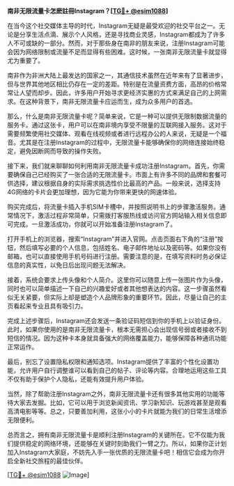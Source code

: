 **南非无限流量卡怎麽註冊Instagram？[[TG💪+ @esim1088](https://t.me/s/esim1088)]**

在当今这个社交媒体主导的时代，Instagram无疑是最受欢迎的社交平台之一。无论是分享生活点滴、展示个人风格，还是寻找商业灵感，Instagram都成为了许多人不可或缺的一部分。然而，对于那些身在南非的朋友来说，注册Instagram可能会因为网络限制或流量不足而显得有些困难。这时候，一张南非无限流量卡就显得尤为重要了。

南非作为非洲大陆上最发达的国家之一，其通信技术虽然在近年来有了显著进步，但与世界其他地区相比仍存在一定的差距。特别是在流量资费方面，高昂的价格常常让人望而却步。因此，许多用户开始寻求更经济实惠的方式来满足自己的上网需求。在这种背景下，南非无限流量卡应运而生，成为众多用户的首选。

那么，什么是南非无限流量卡呢？简单来说，它是一种可以提供无限制数据流量的服务卡。通过这张卡，用户可以在南非境内享受不限量的互联网接入服务。这对于需要频繁使用社交媒体、观看在线视频或者进行远程办公的人来说，无疑是一个福音。尤其是在注册Instagram的过程中，无限流量卡能够确保你的网络连接始终稳定，避免因断网而导致的操作失败。

接下来，我们就来聊聊如何利用南非无限流量卡成功注册Instagram。首先，你需要确保自己已经购买了一张合适的无限流量卡。市面上有许多不同的品牌和套餐可供选择，建议根据自身的实际需求挑选性价比最高的产品。一般来说，选择支持4G网络的卡片会更加理想，因为它能为你带来更快的网速体验。

购买完成后，将流量卡插入手机SIM卡槽中，并按照说明书上的步骤激活服务。通常情况下，激活过程非常简单，只需拨打客服热线或访问官方网站输入相关信息即可完成。一旦激活成功，你就可以开始准备注册Instagram了。

打开手机上的浏览器，搜索“Instagram”并进入官网。点击页面右下角的“注册”按钮，然后填写必要的个人信息，包括姓名、电子邮件地址以及密码等。如果你没有邮箱，也可以直接使用手机号码进行注册。需要注意的是，在填写资料时务必保证信息的真实性，以免日后出现问题无法解决。

接着，系统会要求上传头像和个人简介。这里你可以随意上传一张图片作为头像，同时也可以简单描述一下自己的兴趣爱好或者其他想表达的内容。这一步骤虽然看似无关紧要，但实际上却是塑造个人品牌形象的重要环节。因此，尽量让自己的主页看起来专业且具有吸引力。

完成上述步骤后，Instagram还会发送一条验证码短信到你的手机上以验证身份。此时，如果你使用的是南非无限流量卡，根本无需担心会出现信号弱或者接收不到短信的情况。因为这种卡本身就具备强大的网络覆盖能力，能够保障各种通讯功能正常运作。

最后，别忘了设置隐私权限和通知选项。Instagram提供了丰富的个性化设置功能，允许用户自行调整谁可以看到自己的帖子、评论等内容。合理地运用这些工具不仅有助于保护个人隐私，还能有效提升用户体验。

当然，除了帮助注册Instagram之外，南非无限流量卡还有很多其他实用的功能等待大家去发掘。比如，它可以用于浏览新闻资讯、学习新知识、玩游戏甚至是观看高清电影等等。总之，只要善加利用，这张小小的卡片就能为我们的日常生活增添无限便利。

总而言之，拥有南非无限流量卡是顺利注册Instagram的关键所在。它不仅能为我们提供稳定的网络环境，还能够在关键时刻助我们一臂之力。所以，如果你正计划加入Instagram大家庭，不妨先入手一张优质的无限流量卡吧！相信它会成为你开启全新社交旅程的最佳伙伴。

[[TG💪+ @esim1088](https://t.me/s/esim1088) ![Image](https://i.postimg.cc/4NQfJmqS/Snipaste-2025-05-13-00-14-12.png)]